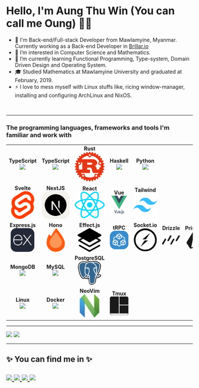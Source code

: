 # Hello, I'm Aung Thu Win (You can call me Oung) 👨‍💻

- 👋 I'm Back-end/Full-stack Developer from Mawlamyine, Myanmar. Currently working as a Back-end Developer in [Brillar.io](https://www.brillar.io/)
- ‍👀 I’m interested in Computer Science and Mathematics.
- 🌱 I’m currently learning ️Functional Programming, Type-system, Domain Driven Design and Operating System.
- 🎓 Studied Mathematics at Mawlamyine University and graduated at February, 2019.
- ⚡️ I love to mess myself with Linux stuffs like, ricing window-manager, installing and configuring ArchLinux and NixOS.

<br>

<!-- <table> -->
<!--   <thead> -->
<!--   <tr><h3>The tech-stack I'm currently working with:</h3></tr> -->
<!--   </thead> -->

<!--   <tbody> -->
<!--   <tr> -->

<!--   <td align="center" width="15%"> -->
<!--     <span><b><center>TypeScript</center></b></span>  -->
<!--     <img height=65px src="https://img.icons8.com/color/64/typescript.png">  -->
<!--   </td> -->

<!--   <td align="center" width="15%"> -->
<!--     <span><b><center>Nodejs</center></b></span>  -->
<!--     <img height=65px src="https://img.icons8.com/color/64/nodejs.png">  -->
<!--   </td> -->

<!--   <td align="center" width="15%"> -->
<!--   <span><b><center>MongoDB</center></b></span>  -->
<!--   <img height=65px src="https://img.icons8.com/color/64/mongodb.png">  -->
<!--   </td> -->

<!--   <td align="center" width="15%"> -->
<!--   <span><b><center>Linux</center></b></span>  -->
<!--   <img height=65px src="https://img.icons8.com/color/64/linux.png">  -->
<!--   </td> -->

<!--   <td align="center" width="15%"> -->
<!--   <span><b><center>Socket.io</center></b></span>  -->
<!--   <svg xmlns="http://www.w3.org/2000/svg" width="64" height="64" viewBox="0 0 256 256"><path fill="#010101" d="M96.447 7.382c32.267-8.275 67.929-3.453 96.386 14.11c35.84 21.433 59.238 61.976 59.833 103.71c1.31 42.15-20.659 83.944-55.963 106.865c-39.293 26.433-93.648 27.446-133.775 2.322c-40.9-24.41-64.774-73.645-58.641-120.916c4.94-49.95 43.52-94.005 92.16-106.09"/><path fill="#fff" d="M91.505 27.803c60.964-24.41 135.74 20.658 142.05 86.028c9.824 58.82-38.995 118.593-98.59 120.32c-56.677 5.656-111.449-42.39-113.056-99.304c-4.227-46.08 26.136-91.803 69.596-107.044"/><path fill="#010101" d="M97.637 121.69c27.327-22.326 54.058-45.426 81.98-67.097c-14.646 22.505-29.708 44.711-44.354 67.215c-12.562.06-25.123.06-37.626-.119m23.1 12.443c12.621 0 25.183 0 37.745.179c-27.505 22.206-54.117 45.484-82.099 67.096c14.646-22.505 29.708-44.77 44.354-67.275"/></svg> -->
<!--   </td> -->

<!--   <td align="center" width="15%"> -->
<!--   <span><b><center>Express.js</center></b></span>  -->
<!--   <svg xmlns="http://www.w3.org/2000/svg" width="64" height="64" viewBox="0 0 256 256"><g fill="none"><rect width="256" height="256" fill="#242938" rx="60"/><path fill="#fff" d="M228 182.937a12.732 12.732 0 0 1-15.791-6.005c-9.063-13.567-19.071-26.522-28.69-39.755l-4.171-5.56c-11.454 15.346-22.908 30.08-33.361 45.371a12.23 12.23 0 0 1-15.012 5.894l42.98-57.659l-39.978-52.1a13.289 13.289 0 0 1 15.847 5.56c9.285 13.568 19.572 26.523 29.802 40.257c10.287-13.623 20.462-26.634 29.97-40.09a11.952 11.952 0 0 1 14.901-5.56l-15.513 20.573c-6.95 9.174-13.789 18.404-21.017 27.356a5.558 5.558 0 0 0 0 8.285c13.289 17.626 26.466 35.307 40.033 53.433M28 124.5c1.168-5.56 1.89-11.621 3.503-17.292c9.619-34.195 48.818-48.43 75.785-27.245c15.791 12.4 19.739 29.97 18.961 49.764H37.286c-1.446 35.363 24.075 56.714 56.713 45.816a33.864 33.864 0 0 0 21.518-23.965c1.724-5.56 4.504-6.505 9.786-4.893a45.145 45.145 0 0 1-21.573 32.972a52.263 52.263 0 0 1-60.884-7.784a54.767 54.767 0 0 1-13.678-32.138c0-1.89-.723-3.781-1.112-5.56A860.69 860.69 0 0 1 28 124.5m9.397-2.391h80.456c-.501-25.632-16.681-43.814-38.254-43.98c-24.02-.334-41.201 17.458-42.258 43.869z"/></g></svg> -->
<!--   </td> -->

<!--   <td align="center" width="15%"></td> -->

<!--   </tr> -->

<!--   </tbody> -->
<!-- </table> -->

<hr/>

<table>

  <thead>
  <tr><h3>The programming languages, frameworks and tools I'm familiar and work with</h3></tr>
  </thead>

  <tbody>
  <tr>

<!-- Programming Languages -->

  <td align="center" width="15%">
    <span><b><center>TypeScript</center></b></span> 
    <img height=65px src="https://img.icons8.com/color/64/typescript.png"> 
  </td>

  <td align="center" width="15%">
    <span><b><center>TypeScript</center></b></span> 
    <img height=65px src="https://img.icons8.com/color/64/javascript.png"> 
  </td>

  <td align="center" width="15%">
    <span><b><center>Rust</center></b></span> 
    <img src="./images/rust.svg"/>
  </td>

  <td align="center" width="15%">
    <span><b><center>Haskell</center></b></span> 
    <img height=65px src="https://img.icons8.com/color/64/haskell.png"> 
  </td>

  <td align="center" width="15%">
  <span><b><center>Python</center></b></span> 
  <img height=65px src="https://img.icons8.com/color/64/python.png"> 
  </td>

  <td align="center" width="15%">
  </td>

  <td align="center" width="15%"></td>

  </tr>

<!-- Front-end Frameworks -->

<tr>

<td align="center" width="15%">
<span><b><center>Svelte</center></b></span> 
<img src="./images/svelte.svg"/>
</td>

<td align="center" width="15%">
<span><b><center>NextJS</center></b></span> 
<img src="./images/next.svg"/>
</td>

<td align="center" width="15%">
<span><b><center>React</center></b></span> 
<img src="./images/react.svg"/>
</td>

<td align="center" width="15%">
  <span><b><center>Vue</center></b></span> 
<img src="./images/vue.svg"/>
</td>

<td align="center" width="15%">
<span><b><center>Tailwind</center></b></span> 
<img src="./images/tailwind.svg"/>
</td>

<td align="center" width="15%"></td>

<td align="center" width="15%"></td>

</tr>

<!-- Back-end Frameworks -->

<tr>

  <td align="center" width="15%">
  <span><b><center>Express.js</center></b></span> 
  <svg xmlns="http://www.w3.org/2000/svg" width="64" height="64" viewBox="0 0 256 256"><g fill="none"><rect width="256" height="256" fill="#242938" rx="60"/><path fill="#fff" d="M228 182.937a12.732 12.732 0 0 1-15.791-6.005c-9.063-13.567-19.071-26.522-28.69-39.755l-4.171-5.56c-11.454 15.346-22.908 30.08-33.361 45.371a12.23 12.23 0 0 1-15.012 5.894l42.98-57.659l-39.978-52.1a13.289 13.289 0 0 1 15.847 5.56c9.285 13.568 19.572 26.523 29.802 40.257c10.287-13.623 20.462-26.634 29.97-40.09a11.952 11.952 0 0 1 14.901-5.56l-15.513 20.573c-6.95 9.174-13.789 18.404-21.017 27.356a5.558 5.558 0 0 0 0 8.285c13.289 17.626 26.466 35.307 40.033 53.433M28 124.5c1.168-5.56 1.89-11.621 3.503-17.292c9.619-34.195 48.818-48.43 75.785-27.245c15.791 12.4 19.739 29.97 18.961 49.764H37.286c-1.446 35.363 24.075 56.714 56.713 45.816a33.864 33.864 0 0 0 21.518-23.965c1.724-5.56 4.504-6.505 9.786-4.893a45.145 45.145 0 0 1-21.573 32.972a52.263 52.263 0 0 1-60.884-7.784a54.767 54.767 0 0 1-13.678-32.138c0-1.89-.723-3.781-1.112-5.56A860.69 860.69 0 0 1 28 124.5m9.397-2.391h80.456c-.501-25.632-16.681-43.814-38.254-43.98c-24.02-.334-41.201 17.458-42.258 43.869z"/></g></svg>
  </td>

  <td align="center" width="15%">
  <span><b><center>Hono</center></b></span> 
  <svg xmlns="http://www.w3.org/2000/svg" width="49.65" height="64" viewBox="0 0 256 330"><path fill="#ff5b11" d="M134.129.029c.876-.113 1.65.108 2.319.662a1256.253 1256.253 0 0 1 69.573 93.427c16.094 24.231 29.788 49.851 41.082 76.862c18.037 48.108 8.65 89.963-28.16 125.564c-32.209 27.22-69.314 37.822-111.318 31.805c-50.208-10.237-84.332-39.28-102.373-87.133C.553 225.638-.993 209.736.614 193.51c2.676-27.93 9.302-54.877 19.878-80.838c4.407-10.592 10.15-20.31 17.228-29.154a381.88 381.88 0 0 1 16.565 21.203c2.44 2.55 4.98 4.98 7.62 7.289c20.155-40 44.23-77.325 72.225-111.981" opacity="0.993"/><path fill="#ff9758" d="M129.49 53.7c24.314 28.2 46.29 58.238 65.93 90.114a187.318 187.318 0 0 1 15.24 33.13c8.338 32.804-.607 59.86-26.836 81.169c-25.367 17.85-53.196 23.15-83.488 15.902c-32.666-10.136-51.55-32.113-56.653-65.929c-1.238-10.662-.133-21.043 3.314-31.142a225.41 225.41 0 0 1 17.89-35.78l19.878-29.155a5509.508 5509.508 0 0 0 44.726-58.31"/></svg>
  </td>

  <td align="center" width="15%">
  <span><b><center>Effect.js</center></b></span> 
  <svg xmlns="http://www.w3.org/2000/svg" width="64" height="64" viewBox="0 0 256 256"><path d="M239.237 194.538c3.793-2.136 5.088-6.87 2.901-10.574c-2.189-3.7-7.034-4.97-10.827-2.833L127.81 239.492L24.688 181.349c-3.787-2.138-8.634-.872-10.826 2.833c-2.187 3.703-.887 8.436 2.902 10.572l106.78 60.208a8.061 8.061 0 0 0 6.164.735a8.094 8.094 0 0 0 2.75-.949z"/><path d="M123.505 60.826a8.542 8.542 0 0 1 6.513-.768a8.525 8.525 0 0 1 2.866.99l112.885 63.343c3.117 1.75 4.653 5.153 4.11 8.42c.383 2.841-.714 5.822-4.032 7.694L132.958 204.16a8.465 8.465 0 0 1-2.903.998a8.538 8.538 0 0 1-6.52-.774l-112.884-63.65c-3.29-1.854-4.395-4.803-4.04-7.62c-.808-3.42.72-7.099 4.002-8.942Zm4.49 16.33L29.47 132.444l98.58 55.585l98.525-55.555z"/><path d="M129.86.34a8.957 8.957 0 0 1 3.011 1.042l118.585 66.541c3.02 1.694 4.626 4.862 4.413 8.034c.619 3.454-.982 7.068-4.273 8.92l-118.585 66.87a8.899 8.899 0 0 1-3.051 1.048a8.97 8.97 0 0 1-6.848-.813L4.527 85.118C1.432 83.376-.168 80.074.165 76.816c-.71-3.515.9-7.237 4.262-9.125L123.017 1.15a8.974 8.974 0 0 1 6.843-.81"/></svg>
  </td>

  <td align="center" width="15%">
  <span><b><center>tRPC</center></b></span> 
  <svg xmlns="http://www.w3.org/2000/svg" width="64" height="64" viewBox="0 0 128 128"><path fill="#398ccb" d="M0 38C0 17 17 0 38 0h52c21 0 38 17 38 38v52c0 21-17 38-38 38H38c-21 0-38-17-38-38z"/><path fill="#fff" d="M63.9 18.8L81.6 29v5.6l21.5 12.5v21.2l5.8 3.3v20.6l-17.7 10.2l-7.9-4.6l-19.2 11.1l-19.1-11l-7.7 4.5l-17.8-10.3V71.6l5.6-3.2V47.1l21-12.2V29zM81.7 40v9.6L63.9 59.8L46.2 49.6v-9.3l-16.5 9.5v16l7.6-4.4l17.8 10.3v20.5l-5.4 3.1l14.5 8.3l14.5-8.4l-5.3-3V71.7l17.8-10.3l7.4 4.3V49.8zm7.2 55.8V83.2L78.1 77v12.5zM104.3 77l-10.8 6.3v12.5l10.8-6.3zM35 95.8V83.3L24.1 77v12.5zm15.5-18.7l-10.8 6.2v12.5l10.8-6.2zm40.7 2.3l10.9-6.3l-10.9-6.2l-10.8 6.2zM37.3 66.9l-10.8 6.2l10.8 6.3l10.8-6.3zm24.3-13.6V40.8l-10.8-6.2v12.5zm15.5-18.8l-10.9 6.3v12.5L77.1 47zm-13.2 2.3l10.9-6.3l-10.9-6.2l-10.8 6.2z"/></svg>
  </td>

  <td align="center" width="15%">
  <span><b><center>Socket.io</center></b></span> 
  <svg xmlns="http://www.w3.org/2000/svg" width="64" height="64" viewBox="0 0 256 256"><path fill="#010101" d="M96.447 7.382c32.267-8.275 67.929-3.453 96.386 14.11c35.84 21.433 59.238 61.976 59.833 103.71c1.31 42.15-20.659 83.944-55.963 106.865c-39.293 26.433-93.648 27.446-133.775 2.322c-40.9-24.41-64.774-73.645-58.641-120.916c4.94-49.95 43.52-94.005 92.16-106.09"/><path fill="#fff" d="M91.505 27.803c60.964-24.41 135.74 20.658 142.05 86.028c9.824 58.82-38.995 118.593-98.59 120.32c-56.677 5.656-111.449-42.39-113.056-99.304c-4.227-46.08 26.136-91.803 69.596-107.044"/><path fill="#010101" d="M97.637 121.69c27.327-22.326 54.058-45.426 81.98-67.097c-14.646 22.505-29.708 44.711-44.354 67.215c-12.562.06-25.123.06-37.626-.119m23.1 12.443c12.621 0 25.183 0 37.745.179c-27.505 22.206-54.117 45.484-82.099 67.096c14.646-22.505 29.708-44.77 44.354-67.275"/></svg>
  </td>

  <td align="center" width="15%">
  <span><b><center>Drizzle</center></b></span> 
  <svg xmlns="http://www.w3.org/2000/svg" width="64" height="64" viewBox="0 0 24 24"><path fill="currentColor" d="M5.353 11.823a1.036 1.036 0 0 0-.395-1.422a1.063 1.063 0 0 0-1.437.399L.138 16.702a1.035 1.035 0 0 0 .395 1.422a1.063 1.063 0 0 0 1.437-.398zm11.216 0a1.036 1.036 0 0 0-.394-1.422a1.064 1.064 0 0 0-1.438.399l-3.382 5.902a1.036 1.036 0 0 0 .394 1.422c.506.283 1.15.104 1.438-.398zm7.293-4.525a1.036 1.036 0 0 0-.395-1.422a1.06 1.06 0 0 0-1.437.399l-3.383 5.902a1.036 1.036 0 0 0 .395 1.422a1.063 1.063 0 0 0 1.437-.399zm-11.219 0a1.035 1.035 0 0 0-.394-1.422a1.064 1.064 0 0 0-1.438.398l-3.382 5.903a1.036 1.036 0 0 0 .394 1.422c.506.282 1.15.104 1.438-.399z"/></svg>
  </td>

  <td align="center" width="15%">
  <span><b><center>Prisma</center></b></span> 
  <svg xmlns="http://www.w3.org/2000/svg" width="64" height="64" viewBox="0 0 24 24"><path fill="currentColor" d="M21.807 18.285L13.553.757a1.32 1.32 0 0 0-1.129-.755a1.31 1.31 0 0 0-1.206.626l-8.952 14.5a1.36 1.36 0 0 0 .016 1.455l4.376 6.778a1.41 1.41 0 0 0 1.58.581l12.703-3.757c.389-.115.707-.39.873-.755s.164-.783-.007-1.145m-1.848.752L9.18 22.224a.452.452 0 0 1-.575-.52l3.85-18.438c.072-.345.549-.4.699-.08l7.129 15.138a.515.515 0 0 1-.325.713"/></svg>
  </td>

</tr>

<tr>

  <td align="center" width="15%">
  <span><b><center>MongoDB</center></b></span> 
  <img height=65px src="https://img.icons8.com/color/64/mongodb.png"> 
  </td>

  <td align="center" width="15%">
  <span><b><center>MySQL</center></b></span> 
  <img height=65px src="https://img.icons8.com/color/64/mysql.png"> 
  </td>

  <td align="center" width="15%">
  <span><b><center>PostgreSQL</center></b></span> 
  <svg xmlns="http://www.w3.org/2000/svg" width="62.07" height="64" viewBox="0 0 256 264"><path d="M255.008 158.086c-1.535-4.649-5.556-7.887-10.756-8.664c-2.452-.366-5.26-.21-8.583.475c-5.792 1.195-10.089 1.65-13.225 1.738c11.837-19.985 21.462-42.775 27.003-64.228c8.96-34.689 4.172-50.492-1.423-57.64C233.217 10.847 211.614.683 185.552.372c-13.903-.17-26.108 2.575-32.475 4.549c-5.928-1.046-12.302-1.63-18.99-1.738c-12.537-.2-23.614 2.533-33.079 8.15c-5.24-1.772-13.65-4.27-23.362-5.864c-22.842-3.75-41.252-.828-54.718 8.685C6.622 25.672-.937 45.684.461 73.634c.444 8.874 5.408 35.874 13.224 61.48c4.492 14.718 9.282 26.94 14.237 36.33c7.027 13.315 14.546 21.156 22.987 23.972c4.731 1.576 13.327 2.68 22.368-4.85c1.146 1.388 2.675 2.767 4.704 4.048c2.577 1.625 5.728 2.953 8.875 3.74c11.341 2.835 21.964 2.126 31.027-1.848c.056 1.612.099 3.152.135 4.482c.06 2.157.12 4.272.199 6.25c.537 13.374 1.447 23.773 4.143 31.049c.148.4.347 1.01.557 1.657c1.345 4.118 3.594 11.012 9.316 16.411c5.925 5.593 13.092 7.308 19.656 7.308c3.292 0 6.433-.432 9.188-1.022c9.82-2.105 20.973-5.311 29.041-16.799c7.628-10.86 11.336-27.217 12.007-52.99c.087-.729.167-1.425.244-2.088l.16-1.362l1.797.158l.463.031c10.002.456 22.232-1.665 29.743-5.154c5.935-2.754 24.954-12.795 20.476-26.351"/><path fill="#336791" d="M237.906 160.722c-29.74 6.135-31.785-3.934-31.785-3.934c31.4-46.593 44.527-105.736 33.2-120.211c-30.904-39.485-84.399-20.811-85.292-20.327l-.287.052c-5.876-1.22-12.451-1.946-19.842-2.067c-13.456-.22-23.664 3.528-31.41 9.402c0 0-95.43-39.314-90.991 49.444c.944 18.882 27.064 142.873 58.218 105.422c11.387-13.695 22.39-25.274 22.39-25.274c5.464 3.63 12.006 5.482 18.864 4.817l.533-.452c-.166 1.7-.09 3.363.213 5.332c-8.026 8.967-5.667 10.541-21.711 13.844c-16.235 3.346-6.698 9.302-.471 10.86c7.549 1.887 25.013 4.561 36.813-11.958l-.47 1.885c3.144 2.519 5.352 16.383 4.982 28.952c-.37 12.568-.617 21.197 1.86 27.937c2.479 6.74 4.948 21.905 26.04 17.386c17.623-3.777 26.756-13.564 28.027-29.89c.901-11.606 2.942-9.89 3.07-20.267l1.637-4.912c1.887-15.733.3-20.809 11.157-18.448l2.64.232c7.99.363 18.45-1.286 24.589-4.139c13.218-6.134 21.058-16.377 8.024-13.686z"/><path fill="#fff" d="M108.076 81.525c-2.68-.373-5.107-.028-6.335.902c-.69.523-.904 1.129-.962 1.546c-.154 1.105.62 2.327 1.096 2.957c1.346 1.784 3.312 3.01 5.258 3.28c.282.04.563.058.842.058c3.245 0 6.196-2.527 6.456-4.392c.325-2.336-3.066-3.893-6.355-4.35m88.784.073c-.256-1.831-3.514-2.353-6.606-1.923c-3.088.43-6.082 1.824-5.832 3.659c.2 1.427 2.777 3.863 5.827 3.863c.258 0 .518-.017.78-.054c2.036-.282 3.53-1.575 4.24-2.32c1.08-1.136 1.706-2.402 1.591-3.225"/><path fill="#fff" d="M247.802 160.025c-1.134-3.429-4.784-4.532-10.848-3.28c-18.005 3.716-24.453 1.142-26.57-.417c13.995-21.32 25.508-47.092 31.719-71.137c2.942-11.39 4.567-21.968 4.7-30.59c.147-9.463-1.465-16.417-4.789-20.665c-13.402-17.125-33.072-26.311-56.882-26.563c-16.369-.184-30.199 4.005-32.88 5.183c-5.646-1.404-11.801-2.266-18.502-2.376c-12.288-.199-22.91 2.743-31.704 8.74c-3.82-1.422-13.692-4.811-25.765-6.756c-20.872-3.36-37.458-.814-49.294 7.571c-14.123 10.006-20.643 27.892-19.38 53.16c.425 8.501 5.269 34.653 12.913 59.698c10.062 32.964 21 51.625 32.508 55.464c1.347.449 2.9.763 4.613.763c4.198 0 9.345-1.892 14.7-8.33a529.832 529.832 0 0 1 20.261-22.926c4.524 2.428 9.494 3.784 14.577 3.92c.01.133.023.266.035.398a117.66 117.66 0 0 0-2.57 3.175c-3.522 4.471-4.255 5.402-15.592 7.736c-3.225.666-11.79 2.431-11.916 8.435c-.136 6.56 10.125 9.315 11.294 9.607c4.074 1.02 7.999 1.523 11.742 1.523c9.103 0 17.114-2.992 23.516-8.781c-.197 23.386.778 46.43 3.586 53.451c2.3 5.748 7.918 19.795 25.664 19.794c2.604 0 5.47-.303 8.623-.979c18.521-3.97 26.564-12.156 29.675-30.203c1.665-9.645 4.522-32.676 5.866-45.03c2.836.885 6.487 1.29 10.434 1.289c8.232 0 17.731-1.749 23.688-4.514c6.692-3.108 18.768-10.734 16.578-17.36m-44.106-83.48c-.061 3.647-.563 6.958-1.095 10.414c-.573 3.717-1.165 7.56-1.314 12.225c-.147 4.54.42 9.26.968 13.825c1.108 9.22 2.245 18.712-2.156 28.078a36.508 36.508 0 0 1-1.95-4.009c-.547-1.326-1.735-3.456-3.38-6.404c-6.399-11.476-21.384-38.35-13.713-49.316c2.285-3.264 8.084-6.62 22.64-4.813m-17.644-61.787c21.334.471 38.21 8.452 50.158 23.72c9.164 11.711-.927 64.998-30.14 110.969a171.33 171.33 0 0 0-.886-1.117l-.37-.462c7.549-12.467 6.073-24.802 4.759-35.738c-.54-4.488-1.05-8.727-.92-12.709c.134-4.22.692-7.84 1.232-11.34c.663-4.313 1.338-8.776 1.152-14.037c.139-.552.195-1.204.122-1.978c-.475-5.045-6.235-20.144-17.975-33.81c-6.422-7.475-15.787-15.84-28.574-21.482c5.5-1.14 13.021-2.203 21.442-2.016M66.674 175.778c-5.9 7.094-9.974 5.734-11.314 5.288c-8.73-2.912-18.86-21.364-27.791-50.624c-7.728-25.318-12.244-50.777-12.602-57.916c-1.128-22.578 4.345-38.313 16.268-46.769c19.404-13.76 51.306-5.524 64.125-1.347c-.184.182-.376.352-.558.537c-21.036 21.244-20.537 57.54-20.485 59.759c-.002.856.07 2.068.168 3.735c.362 6.105 1.036 17.467-.764 30.334c-1.672 11.957 2.014 23.66 10.111 32.109a36.275 36.275 0 0 0 2.617 2.468c-3.604 3.86-11.437 12.396-19.775 22.426m22.479-29.993c-6.526-6.81-9.49-16.282-8.133-25.99c1.9-13.592 1.199-25.43.822-31.79c-.053-.89-.1-1.67-.127-2.285c3.073-2.725 17.314-10.355 27.47-8.028c4.634 1.061 7.458 4.217 8.632 9.645c6.076 28.103.804 39.816-3.432 49.229c-.873 1.939-1.698 3.772-2.402 5.668l-.546 1.466c-1.382 3.706-2.668 7.152-3.465 10.424c-6.938-.02-13.687-2.984-18.819-8.34m1.065 37.9c-2.026-.506-3.848-1.385-4.917-2.114c.893-.42 2.482-.992 5.238-1.56c13.337-2.745 15.397-4.683 19.895-10.394c1.031-1.31 2.2-2.794 3.819-4.602l.002-.002c2.411-2.7 3.514-2.242 5.514-1.412c1.621.67 3.2 2.702 3.84 4.938c.303 1.056.643 3.06-.47 4.62c-9.396 13.156-23.088 12.987-32.921 10.526m69.799 64.952c-16.316 3.496-22.093-4.829-25.9-14.346c-2.457-6.144-3.665-33.85-2.808-64.447c.011-.407-.047-.8-.159-1.17a15.444 15.444 0 0 0-.456-2.162c-1.274-4.452-4.379-8.176-8.104-9.72c-1.48-.613-4.196-1.738-7.46-.903c.696-2.868 1.903-6.107 3.212-9.614l.549-1.475c.618-1.663 1.394-3.386 2.214-5.21c4.433-9.848 10.504-23.337 3.915-53.81c-2.468-11.414-10.71-16.988-23.204-15.693c-7.49.775-14.343 3.797-17.761 5.53c-.735.372-1.407.732-2.035 1.082c.954-11.5 4.558-32.992 18.04-46.59c8.489-8.56 19.794-12.788 33.568-12.56c27.14.444 44.544 14.372 54.366 25.979c8.464 10.001 13.047 20.076 14.876 25.51c-13.755-1.399-23.11 1.316-27.852 8.096c-10.317 14.748 5.644 43.372 13.315 57.129c1.407 2.521 2.621 4.7 3.003 5.626c2.498 6.054 5.732 10.096 8.093 13.046c.724.904 1.426 1.781 1.96 2.547c-4.166 1.201-11.649 3.976-10.967 17.847c-.55 6.96-4.461 39.546-6.448 51.059c-2.623 15.21-8.22 20.875-23.957 24.25m68.104-77.936c-4.26 1.977-11.389 3.46-18.161 3.779c-7.48.35-11.288-.838-12.184-1.569c-.42-8.644 2.797-9.547 6.202-10.503c.535-.15 1.057-.297 1.561-.473c.313.255.656.508 1.032.756c6.012 3.968 16.735 4.396 31.874 1.271l.166-.033c-2.042 1.909-5.536 4.471-10.49 6.772"/></svg>
  </td>

  <td align="center" width="15%"></td>

  <td align="center" width="15%"></td>

  <td align="center" width="15%"></td>

  <td align="center" width="15%"></td>

</tr>

<tr>

<td align="center" width="15%">
<span><b><center>Linux</center></b></span> 
<img height=65px src="https://img.icons8.com/color/64/linux.png"> 
</td>


<td align="center" width="15%">
<span><b><center>Docker</center></b></span> 
<img height=65px src="https://img.icons8.com/color/64/docker.png"> 
</td>

<td align="center" width="15%">
<span><b><center>NeoVim</center></b></span> 
<svg xmlns="http://www.w3.org/2000/svg" width="64" height="64" viewBox="0 0 128 128"><defs><linearGradient id="deviconNeovim0" x1=".5" x2=".5" y1="0" y2="1" gradientTransform="matrix(32.95703 0 0 154.72266 .426 .426)" gradientUnits="userSpaceOnUse"><stop offset="0" stop-color="#16b0ed" stop-opacity="0.8"/><stop offset="1" stop-color="#0f59b2" stop-opacity="0.835"/></linearGradient><linearGradient id="deviconNeovim1" x1=".5" x2=".5" y1="0" y2="1" gradientTransform="matrix(-33.59375 0 0 154.72266 128 .426)" gradientUnits="userSpaceOnUse"><stop offset="0" stop-color="#7db643"/><stop offset="1" stop-color="#367533"/></linearGradient><linearGradient id="deviconNeovim2" x1=".5" x2=".5" y1="0" y2="1" gradientTransform="matrix(109.71484 0 0 154.72656 9.355 .637)" gradientUnits="userSpaceOnUse"><stop offset="0" stop-color="#88c649" stop-opacity="0.8"/><stop offset="1" stop-color="#439240" stop-opacity="0.839"/></linearGradient></defs><g fill-rule="evenodd"><path fill="url(#deviconNeovim0)" d="M.426 33.703L33.383.426v154.722L.426 122.258Zm0 0" transform="translate(10.95 -.352)scale(.82614)"/><path fill="url(#deviconNeovim1)" d="M127.773 34L94.406.426l.676 154.722L128 122.254Zm0 0" transform="translate(10.95 -.352)scale(.82614)"/><path fill="url(#deviconNeovim2)" d="m33.379.637l85.691 130.75l-23.98 23.976L9.355 24.903Zm0 0" transform="translate(10.95 -.352)scale(.82614)"/><path fill-opacity="0.129" d="m38.53 50.01l-.04 4.244l-21.743-32.18l2.014-2.06zm0 0"/></g></svg>
</td>


<td align="center" width="15%">
<span><b><center>Tmux</center></b></span> 
<svg xmlns="http://www.w3.org/2000/svg" width="64" height="64" viewBox="0 0 24 24"><path fill="currentColor" d="M24 2.251V10.5H12.45V0h9.3A2.25 2.25 0 0 1 24 2.251M12.45 11.4H24v10.5h-.008A2.25 2.25 0 0 1 21.75 24H2.25a2.247 2.247 0 0 1-2.242-2.1H0V2.251A2.25 2.25 0 0 1 2.25 0h9.3v21.6h.9zm11.242 10.5H.308a1.95 1.95 0 0 0 1.942 1.8h19.5a1.95 1.95 0 0 0 1.942-1.8"/></svg>
</td>

<td align="center" width="15%"></td>

<td align="center" width="15%"></td>

<td align="center" width="15%"></td>

</tr>

  </tbody>
</table>

<hr>
<p>
  <img src="https://github-readme-stats.vercel.app/api?username=Oungseik&hide=stars&show_icons=true&theme=dracula&line_height=32">
  <img src="https://github-readme-stats.vercel.app/api/top-langs/?username=Oungseik&count_private=true&theme=dracula">
</p>

<hr>

<h2>
✨ You can find me in ✨
 <br><br>
<div class="social">
  <a href="https://www.linkedin.com/in/aung-thu-win/">
    <img src="https://img.shields.io/badge/LinkedIn-%230077B5.svg?&style=for-the-badge&logo=linkedin&logoColor=white">
  </a>

  <a href="https://github.com/Oungseik">
    <img src="https://img.shields.io/badge/Github-%230A0A0A.svg?&style=for-the-badge&logo=Github&logoColor=white">  
  </a>

  <a href="https://www.facebook.com/oung.s.nyan.50552338">
    <img src="https://img.shields.io/badge/Facebook-%231877F2.svg?&style=for-the-badge&logo=facebook&logoColor=white">  
  </a>

  <a href="mailto:mhemaungthuwin@gmail.com">
    <img src="https://img.shields.io/badge/Gmail-D14836?style=for-the-badge&logo=gmail&logoColor=white" />
  </a>
</div>
</h2>
